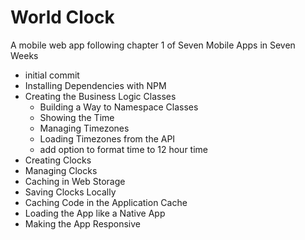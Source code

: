 # World Clock

A mobile web app following chapter 1 of Seven Mobile Apps in Seven Weeks

- initial commit
- Installing Dependencies with NPM
- Creating the Business Logic Classes
	- Building a Way to Namespace Classes
	- Showing the Time
	- Managing Timezones
	- Loading Timezones from the API
	- add option to format time to 12 hour time
- Creating Clocks
- Managing Clocks
- Caching in Web Storage
- Saving Clocks Locally
- Caching Code in the Application Cache
- Loading the App like a Native App
- Making the App Responsive
